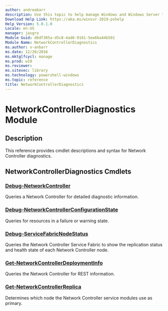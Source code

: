 ```yaml
---
author: andreabarr
description: Use this topic to help manage Windows and Windows Server technologies with Windows PowerShell.
Download Help Link: https://aka.ms/winsvr-2019-pshelp
Help Version: 5.0.1.0
Locale: en-US
manager: jasgro
Module Guid: d6df305a-d5c8-4ad6-9161-5ee6ba44b501
Module Name: NetworkControllerDiagnostics
ms.author: v-anbarr
ms.date: 12/20/2016
ms.mktglfcycl: manage
ms.prod: w10
ms.reviewer: 
ms.sitesec: library
ms.technology: powershell-windows
ms.topic: reference
title: NetworkControllerDiagnostics
---
```


# NetworkControllerDiagnostics Module
## Description
This reference provides cmdlet descriptions and syntax for Network Controller diagnostics.

## NetworkControllerDiagnostics Cmdlets
### [Debug-NetworkController](./Debug-NetworkController.md)
Queries a Network Controller for detailed diagnostic information.

### [Debug-NetworkControllerConfigurationState](./Debug-NetworkControllerConfigurationState.md)
Queries for resources in a failure or warning state.

### [Debug-ServiceFabricNodeStatus](./Debug-ServiceFabricNodeStatus.md)
Queries the Network Controller Service Fabric to show the replication status and health state of each Network Controller node.

### [Get-NetworkControllerDeploymentInfo](./Get-NetworkControllerDeploymentInfo.md)
Queries the Network Controller for REST information.

### [Get-NetworkControllerReplica](./Get-NetworkControllerReplica.md)
Determines which node the Network Controller service modules use as primary.

